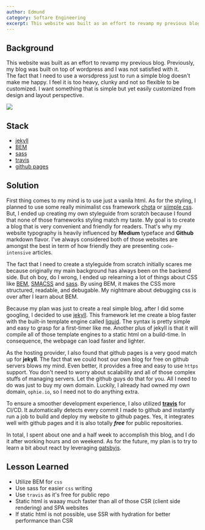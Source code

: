 ```yaml
---
author: Edmund
category: Softare Engineering
excerpt: This website was built as an effort to revamp my previous blog
---
```


## Background
This website was built as an effort to revamp my previous blog. 
Previously, my blog was built on top of wordpress and I was not satisfied with it.  
The fact that I need to use a worsdpress just to run a simple blog  doesn't make me happy. I feel it is too heavy, clunky and not so flexible to be customized. 
I want something that is simple but yet easily customized from design and layout perspective.   

![]({{site.baseurl}}/assets/images/ophie.io.png)

## Stack
* [jekyll]()
* [BEM](https://getbem.com)
* [sass](https://sass-lang.com)
* [travis](https://travis-ci.org)
* [github pages](https://pages.github.com/)

## Solution
First thing comes to my mind is to use just a vanila html. As for the styling, I planned to use some really minimalist css framework [chota](https://jenil.github.io/chota/) or [siimple css](https://docs.siimple.xyz/index.html).   
But, I ended up creating my own styleguide from scratch because I found that none of those frameworks styling match my taste. My goal is to create a blog that is very convenient and friendly for readers. That's why my website typography is heavily influenced by **Medium** typeface and **Github** markdown flavor.  I've always considered both of those websites are amongst the best in term of how friendly they are presenting `code-intensive` articles.  

The fact that I need to create a styleguide from scratch initially scares me because originally my main background has always been on the backend side. But oh boy, do I wrong, I ended up relearning a lot of things about CSS like [BEM](https://getbem.com), [SMACSS](https://smacss.com) and [sass](https://sass-lang.com). By using BEM, it makes the CSS more structured, readable, and debugable. My nightmare about debugging css is over after I learn about BEM.  

Because my plan was just to create a real simple blog, after I did some googling, I decided to use [jekyll](https://jekyllrb.com). This framework let me create a blog faster with the built-in template engine called [liquid](https://shopify.github.io/liquid/). The syntax is pretty simple and easy to grasp for a first-timer like me. Another plus of jekyll is that it will compile all of those template engines to a static html on a build-time. In consequence, the webpage can load faster and lighter.

As the hosting provider, I also found that github pages is a very good match up for **jekyll**. The fact that we could host our own blog for free on github servers blows my mind. Even better, it provides a free and easy to use `https` support. You don't need to worry about scalability and all of those complex stuffs of managing servers. Let the github guys do that for you. All I need to do was just to buy my own domain. Luckily, I already had owned my own domain, `ophie.io`, so I need not to do anything extra. 

To ensure a smoother development experience, I also utilized [**travis**](https://travis-ci.org) for CI/CD. It automatically detects every commit I made to github and instantly run a job to build and deploy my website to github pages. Yes, it integrates well with github pages and it is also totally **_free_** for public repositories.

In total, I spent about one and a half week to accomplish this blog, and I do it after working hours and on weekend. As for the future, my plan is to try to learn a bit about react by leveraging [gatsbyjs](https://www.gatsbyjs.org/).

## Lesson Learned
* Utilize BEM for `css`
* Use sass for easier `css` writing
* Use `travis` as it's free for public repo
* Static html is waaay much faster than all of those CSR (client side rendering) and SPA websites
* If static html is not possible, use SSR with hydration for better performance than CSR